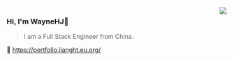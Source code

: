 <img align="right" src="https://github-readme-stats.vercel.app/api?username=Wayne-HJ&show_icons=true&icon_color=805AD5&text_color=718096&bg_color=ffffff&hide_title=true&count_private=true" />

### Hi, I'm WayneHJ👋
>I am a Full Stack Engineer from China.

🔗 https://portfolio.jianght.eu.org/
